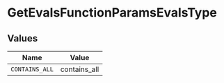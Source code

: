 # GetEvalsFunctionParamsEvalsType


## Values

| Name           | Value          |
| -------------- | -------------- |
| `CONTAINS_ALL` | contains_all   |